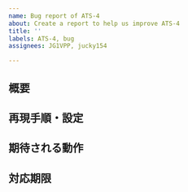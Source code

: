 ```yaml
---
name: Bug report of ATS-4
about: Create a report to help us improve ATS-4
title: ''
labels: ATS-4, bug
assignees: JG1VPP, jucky154

---
```


## 概要

## 再現手順・設定

## 期待される動作

## 対応期限
